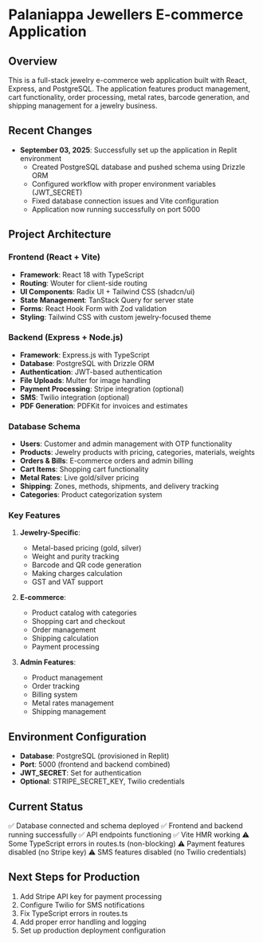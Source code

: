 # Palaniappa Jewellers E-commerce Application

## Overview
This is a full-stack jewelry e-commerce web application built with React, Express, and PostgreSQL. The application features product management, cart functionality, order processing, metal rates, barcode generation, and shipping management for a jewelry business.

## Recent Changes
- **September 03, 2025**: Successfully set up the application in Replit environment
  - Created PostgreSQL database and pushed schema using Drizzle ORM
  - Configured workflow with proper environment variables (JWT_SECRET)
  - Fixed database connection issues and Vite configuration
  - Application now running successfully on port 5000

## Project Architecture

### Frontend (React + Vite)
- **Framework**: React 18 with TypeScript
- **Routing**: Wouter for client-side routing
- **UI Components**: Radix UI + Tailwind CSS (shadcn/ui)
- **State Management**: TanStack Query for server state
- **Forms**: React Hook Form with Zod validation
- **Styling**: Tailwind CSS with custom jewelry-focused theme

### Backend (Express + Node.js)
- **Framework**: Express.js with TypeScript
- **Database**: PostgreSQL with Drizzle ORM
- **Authentication**: JWT-based authentication
- **File Uploads**: Multer for image handling
- **Payment Processing**: Stripe integration (optional)
- **SMS**: Twilio integration (optional)
- **PDF Generation**: PDFKit for invoices and estimates

### Database Schema
- **Users**: Customer and admin management with OTP functionality
- **Products**: Jewelry products with pricing, categories, materials, weights
- **Orders & Bills**: E-commerce orders and admin billing
- **Cart Items**: Shopping cart functionality
- **Metal Rates**: Live gold/silver pricing
- **Shipping**: Zones, methods, shipments, and delivery tracking
- **Categories**: Product categorization system

### Key Features
1. **Jewelry-Specific**:
   - Metal-based pricing (gold, silver)
   - Weight and purity tracking
   - Barcode and QR code generation
   - Making charges calculation
   - GST and VAT support

2. **E-commerce**:
   - Product catalog with categories
   - Shopping cart and checkout
   - Order management
   - Shipping calculation
   - Payment processing

3. **Admin Features**:
   - Product management
   - Order tracking
   - Billing system
   - Metal rates management
   - Shipping management

## Environment Configuration
- **Database**: PostgreSQL (provisioned in Replit)
- **Port**: 5000 (frontend and backend combined)
- **JWT_SECRET**: Set for authentication
- **Optional**: STRIPE_SECRET_KEY, Twilio credentials

## Current Status
✅ Database connected and schema deployed
✅ Frontend and backend running successfully
✅ API endpoints functioning
✅ Vite HMR working
⚠️ Some TypeScript errors in routes.ts (non-blocking)
⚠️ Payment features disabled (no Stripe key)
⚠️ SMS features disabled (no Twilio credentials)

## Next Steps for Production
1. Add Stripe API key for payment processing
2. Configure Twilio for SMS notifications
3. Fix TypeScript errors in routes.ts
4. Add proper error handling and logging
5. Set up production deployment configuration